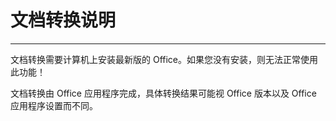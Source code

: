 # 文档转换说明

---

文档转换需要计算机上安装最新版的 Office。如果您没有安装，则无法正常使用此功能！

文档转换由 Office 应用程序完成，具体转换结果可能视 Office 版本以及 Office 应用程序设置而不同。
